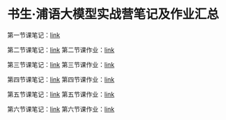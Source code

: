 # 书生·浦语大模型实战营笔记及作业汇总

第一节课笔记：[link](https://memo.sylin.host/docs/DeepLearning/%E5%9F%BA%E7%A1%80%E7%9F%A5%E8%AF%86/%E8%AF%BE%E7%A8%8B%E5%AD%A6%E4%B9%A0/%E4%B9%A6%E7%94%9F%C2%B7%E6%B5%A6%E8%AF%AD%E5%A4%A7%E6%A8%A1%E5%9E%8B%E5%AE%9E%E6%88%98/%E7%AC%AC%E4%B8%80%E8%8A%82%E8%AF%BE%E7%AC%94%E8%AE%B0)

第二节课笔记：[link](https://memo.sylin.host/docs/DeepLearning/%E5%9F%BA%E7%A1%80%E7%9F%A5%E8%AF%86/%E8%AF%BE%E7%A8%8B%E5%AD%A6%E4%B9%A0/%E4%B9%A6%E7%94%9F%C2%B7%E6%B5%A6%E8%AF%AD%E5%A4%A7%E6%A8%A1%E5%9E%8B%E5%AE%9E%E6%88%98/%E7%AC%AC%E4%BA%8C%E8%8A%82%E8%AF%BE%E7%AC%94%E8%AE%B0)
第二节课作业：[link](https://github.com/InternLM/tutorial/discussions/111#discussioncomment-8031230)

第三节课笔记：[link](https://memo.sylin.host/docs/DeepLearning/%E5%9F%BA%E7%A1%80%E7%9F%A5%E8%AF%86/%E8%AF%BE%E7%A8%8B%E5%AD%A6%E4%B9%A0/%E4%B9%A6%E7%94%9F%C2%B7%E6%B5%A6%E8%AF%AD%E5%A4%A7%E6%A8%A1%E5%9E%8B%E5%AE%9E%E6%88%98/%E7%AC%AC%E4%B8%89%E8%8A%82%E8%AF%BE%E7%AC%94%E8%AE%B0)
第三节课作业：[link](https://github.com/InternLM/tutorial/discussions/197#discussioncomment-8082033)

第四节课笔记：[link](https://memo.sylin.host/docs/DeepLearning/%E5%9F%BA%E7%A1%80%E7%9F%A5%E8%AF%86/%E8%AF%BE%E7%A8%8B%E5%AD%A6%E4%B9%A0/%E4%B9%A6%E7%94%9F%C2%B7%E6%B5%A6%E8%AF%AD%E5%A4%A7%E6%A8%A1%E5%9E%8B%E5%AE%9E%E6%88%98/%E7%AC%AC%E5%9B%9B%E8%8A%82%E8%AF%BE%E7%AC%94%E8%AE%B0)
第四节课作业：[link](https://github.com/InternLM/tutorial/discussions/311#discussioncomment-8125286)

第五节课笔记：[link](https://memo.sylin.host/docs/DeepLearning/%E5%9F%BA%E7%A1%80%E7%9F%A5%E8%AF%86/%E8%AF%BE%E7%A8%8B%E5%AD%A6%E4%B9%A0/%E4%B9%A6%E7%94%9F%C2%B7%E6%B5%A6%E8%AF%AD%E5%A4%A7%E6%A8%A1%E5%9E%8B%E5%AE%9E%E6%88%98/%E7%AC%AC%E4%BA%94%E8%8A%82%E8%AF%BE%E7%AC%94%E8%AE%B0)
第五节课作业：[link](https://github.com/InternLM/tutorial/discussions/337#discussioncomment-8206126)

第六节课笔记：[link](https://memo.sylin.host/docs/DeepLearning/%E5%9F%BA%E7%A1%80%E7%9F%A5%E8%AF%86/%E8%AF%BE%E7%A8%8B%E5%AD%A6%E4%B9%A0/%E4%B9%A6%E7%94%9F%C2%B7%E6%B5%A6%E8%AF%AD%E5%A4%A7%E6%A8%A1%E5%9E%8B%E5%AE%9E%E6%88%98/%E7%AC%AC%E5%85%AD%E8%8A%82%E8%AF%BE%E7%AC%94%E8%AE%B0)
第六节课作业：[link](https://github.com/InternLM/tutorial/discussions/461#discussioncomment-8209822)
